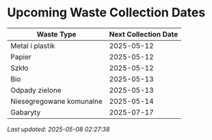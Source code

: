# Upcoming Waste Collection Dates

| Waste Type | Next Collection Date |
|------------|----------------------|
| Metal i plastik | 2025-05-12 |
| Papier | 2025-05-12 |
| Szkło | 2025-05-12 |
| Bio | 2025-05-13 |
| Odpady zielone | 2025-05-13 |
| Niesegregowane komunalne | 2025-05-14 |
| Gabaryty | 2025-07-17 |


*Last updated: 2025-05-08 02:27:38*
